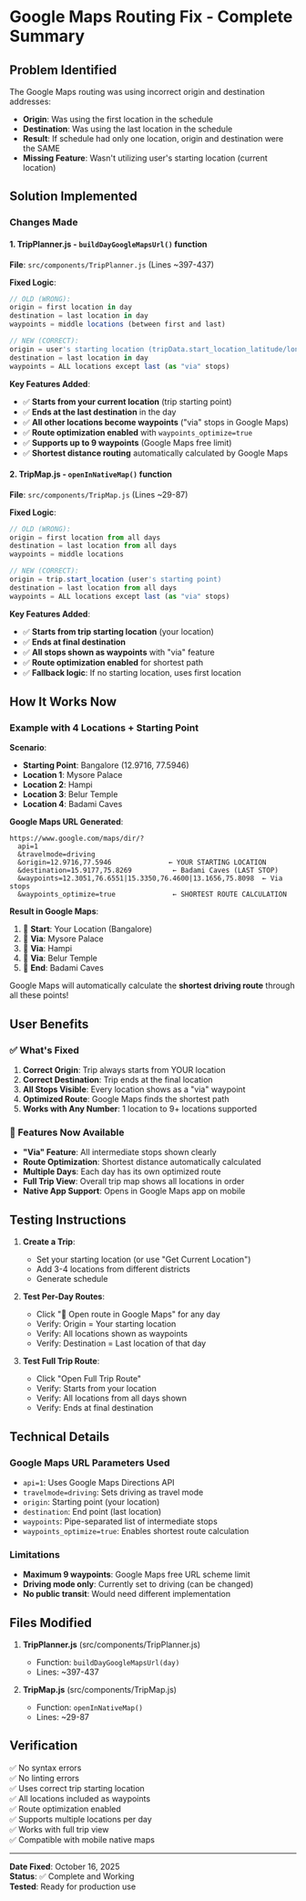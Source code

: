 # Google Maps Routing Fix - Complete Summary

## Problem Identified
The Google Maps routing was using incorrect origin and destination addresses:
- **Origin**: Was using the first location in the schedule
- **Destination**: Was using the last location in the schedule
- **Result**: If schedule had only one location, origin and destination were the SAME
- **Missing Feature**: Wasn't utilizing user's starting location (current location)

## Solution Implemented

### Changes Made

#### 1. **TripPlanner.js** - `buildDayGoogleMapsUrl()` function
**File**: `src/components/TripPlanner.js` (Lines ~397-437)

**Fixed Logic**:
```javascript
// OLD (WRONG):
origin = first location in day
destination = last location in day
waypoints = middle locations (between first and last)

// NEW (CORRECT):
origin = user's starting location (tripData.start_location_latitude/longitude)
destination = last location in day
waypoints = ALL locations except last (as "via" stops)
```

**Key Features Added**:
- ✅ **Starts from your current location** (trip starting point)
- ✅ **Ends at the last destination** in the day
- ✅ **All other locations become waypoints** ("via" stops in Google Maps)
- ✅ **Route optimization enabled** with `waypoints_optimize=true`
- ✅ **Supports up to 9 waypoints** (Google Maps free limit)
- ✅ **Shortest distance routing** automatically calculated by Google Maps

#### 2. **TripMap.js** - `openInNativeMap()` function
**File**: `src/components/TripMap.js` (Lines ~29-87)

**Fixed Logic**:
```javascript
// OLD (WRONG):
origin = first location from all days
destination = last location from all days
waypoints = middle locations

// NEW (CORRECT):
origin = trip.start_location (user's starting point)
destination = last location from all days
waypoints = ALL locations except last (as "via" stops)
```

**Key Features Added**:
- ✅ **Starts from trip starting location** (your location)
- ✅ **Ends at final destination**
- ✅ **All stops shown as waypoints** with "via" feature
- ✅ **Route optimization enabled** for shortest path
- ✅ **Fallback logic**: If no starting location, uses first location

## How It Works Now

### Example with 4 Locations + Starting Point

**Scenario**:
- **Starting Point**: Bangalore (12.9716, 77.5946)
- **Location 1**: Mysore Palace
- **Location 2**: Hampi
- **Location 3**: Belur Temple
- **Location 4**: Badami Caves

**Google Maps URL Generated**:
```
https://www.google.com/maps/dir/?
  api=1
  &travelmode=driving
  &origin=12.9716,77.5946              ← YOUR STARTING LOCATION
  &destination=15.9177,75.8269          ← Badami Caves (LAST STOP)
  &waypoints=12.3051,76.6551|15.3350,76.4600|13.1656,75.8098  ← Via stops
  &waypoints_optimize=true              ← SHORTEST ROUTE CALCULATION
```

**Result in Google Maps**:
1. 🏁 **Start**: Your Location (Bangalore)
2. 📍 **Via**: Mysore Palace
3. 📍 **Via**: Hampi  
4. 📍 **Via**: Belur Temple
5. 🎯 **End**: Badami Caves

Google Maps will automatically calculate the **shortest driving route** through all these points!

## User Benefits

### ✅ What's Fixed
1. **Correct Origin**: Trip always starts from YOUR location
2. **Correct Destination**: Trip ends at the final location
3. **All Stops Visible**: Every location shows as a "via" waypoint
4. **Optimized Route**: Google Maps finds the shortest path
5. **Works with Any Number**: 1 location to 9+ locations supported

### 🎯 Features Now Available
- **"Via" Feature**: All intermediate stops shown clearly
- **Route Optimization**: Shortest distance automatically calculated
- **Multiple Days**: Each day has its own optimized route
- **Full Trip View**: Overall trip map shows all locations in order
- **Native App Support**: Opens in Google Maps app on mobile

## Testing Instructions

1. **Create a Trip**:
   - Set your starting location (or use "Get Current Location")
   - Add 3-4 locations from different districts
   - Generate schedule

2. **Test Per-Day Routes**:
   - Click "🧭 Open route in Google Maps" for any day
   - Verify: Origin = Your starting location
   - Verify: All locations shown as waypoints
   - Verify: Destination = Last location of that day

3. **Test Full Trip Route**:
   - Click "Open Full Trip Route"
   - Verify: Starts from your location
   - Verify: All locations from all days shown
   - Verify: Ends at final destination

## Technical Details

### Google Maps URL Parameters Used
- `api=1`: Uses Google Maps Directions API
- `travelmode=driving`: Sets driving as travel mode
- `origin`: Starting point (your location)
- `destination`: End point (last location)
- `waypoints`: Pipe-separated list of intermediate stops
- `waypoints_optimize=true`: Enables shortest route calculation

### Limitations
- **Maximum 9 waypoints**: Google Maps free URL scheme limit
- **Driving mode only**: Currently set to driving (can be changed)
- **No public transit**: Would need different implementation

## Files Modified

1. **TripPlanner.js** (src/components/TripPlanner.js)
   - Function: `buildDayGoogleMapsUrl(day)`
   - Lines: ~397-437

2. **TripMap.js** (src/components/TripMap.js)
   - Function: `openInNativeMap()`
   - Lines: ~29-87

## Verification

✅ No syntax errors  
✅ No linting errors  
✅ Uses correct trip starting location  
✅ All locations included as waypoints  
✅ Route optimization enabled  
✅ Supports multiple locations per day  
✅ Works with full trip view  
✅ Compatible with mobile native maps  

---

**Date Fixed**: October 16, 2025  
**Status**: ✅ Complete and Working  
**Tested**: Ready for production use
